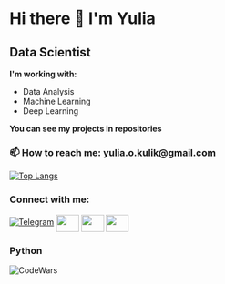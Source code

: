 # Hi there 👋 I'm Yulia
## Data Scientist
**I'm working with:**
 - Data Analysis
 - Machine Learning
 - Deep Learning

**You can see my projects in repositories** 

### 📫 How to reach me: yulia.o.kulik@gmail.com
[![Top Langs](https://github-readme-stats.vercel.app/api/top-langs/?username=YuliaKulik&layout=compact)](https://github.com/YuliaKulik/github-readme-stats)
<h3 align="left">Connect with me:</h3>
<p align="left">
  
[![Telegram](https://img.shields.io/badge/Telegram-2CA5E0?style=for-the-badge&logo=telegram&logoColor=white)](https://t.me/YuliaKulik)
<a href="https://www.facebook.com/yulia.kulik.10" target="blank"><img align="center" src="https://cdn.jsdelivr.net/npm/simple-icons@3.0.1/icons/facebook.svg" alt="" height="30" width="40" /></a>
<a href="https://www.instagram.com/kulichok_" target="blank"><img align="center" src="https://cdn.jsdelivr.net/npm/simple-icons@3.0.1/icons/instagram.svg" alt="" height="30" width="40" /></a>
<a href="https://www.kaggle.com/yuliagavrisheva" target="blank"><img align="center" src="https://cdn.jsdelivr.net/npm/simple-icons@3.0.1/icons/kaggle.svg" alt="" height="30" width="40" /></a>
</p>

### Python 
![CodeWars](https://www.codewars.com/users/Yulia%20Gavrisheva/badges/large)
